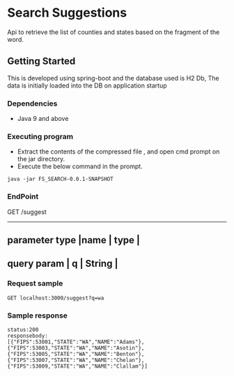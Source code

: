 # Search Suggestions

Api to retrieve the list of counties and states based on the fragment of the word.

## Getting Started

This is developed using spring-boot and the database used is H2 Db, The data is initially loaded into the DB on application startup

### Dependencies

* Java 9 and above

### Executing program

* Extract the contents of the compressed file , and open cmd prompt on the jar directory.
* Execute the below command in the prompt.
```
java -jar FS_SEARCH-0.0.1-SNAPSHOT
```

### EndPoint

GET /suggest

---
parameter type 	   |name | type	|
---
query  param   	   | q	 | String |
---

### Request sample
```
GET localhost:3000/suggest?q=wa
```

### Sample response
```
status:200
responsebody:
[{"FIPS":53001,"STATE":"WA","NAME":"Adams"},{"FIPS":53003,"STATE":"WA","NAME":"Asotin"},{"FIPS":53005,"STATE":"WA","NAME":"Benton"},{"FIPS":53007,"STATE":"WA","NAME":"Chelan"},{"FIPS":53009,"STATE":"WA","NAME":"Clallam"}]
```





